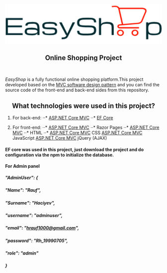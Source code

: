 <p align="center">
  <img src="forReadME/logo.png">
</p>

<h2 align="center">Online Shopping Project</h2>
<br/>

*EasyShop* is a fully functional online shopping platform.This project developed based on the [MVC software design pattern](https://en.wikipedia.org/wiki/Model%E2%80%93view%E2%80%93controller) and you can find the source code of the front-end and back-end sides from this repository.

<h2 align="center">What technologies were used in this project?</h2>

1. For back-end:
⋅⋅* [ASP.NET Core MVC](https://docs.microsoft.com/en-us/aspnet/core/tutorials/first-mvc-app/start-mvc?view=aspnetcore-5.0&tabs=visual-studio)
⋅⋅* [EF Core](https://docs.microsoft.com/en-us/ef/core/)

2. For front-end:
⋅⋅* [ASP.NET Core MVC](https://en.wikipedia.org/wiki/Model%E2%80%93view%E2%80%93controller)
⋅⋅* Razor Pages
⋅⋅* [ASP.NET Core MVC](https://en.wikipedia.org/wiki/Model%E2%80%93view%E2%80%93controller)
⋅⋅* HTML
⋅⋅* [ASP.NET Core MVC](https://en.wikipedia.org/wiki/Model%E2%80%93view%E2%80%93controller)
CSS
[ASP.NET Core MVC](https://en.wikipedia.org/wiki/Model%E2%80%93view%E2%80%93controller)
JavaScript
[ASP.NET Core MVC](https://en.wikipedia.org/wiki/Model%E2%80%93view%E2%80%93controller)
jQuery (AJAX)




#### EF core was used in this project, just download the project and do configuration via the npm to initialize the database.

#### For Admin panel

##### "AdminUser": {
#####       "Name": "Rauf",
#####       "Surname": "Haciyev",
#####       "username": "adminuser",
#####       "email": "hrauf1000@gmail.com",
#####       "password": "Rh_19990705",
#####       "role": "admin"
#####     }
